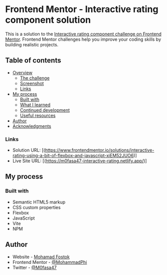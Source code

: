 # Frontend Mentor - Interactive rating component solution

This is a solution to the [Interactive rating component challenge on Frontend Mentor](https://www.frontendmentor.io/challenges/interactive-rating-component-koxpeBUmI). Frontend Mentor challenges help you improve your coding skills by building realistic projects. 

## Table of contents

- [Overview](#overview)
  - [The challenge](#the-challenge)
  - [Screenshot](#screenshot)
  - [Links](#links)
- [My process](#my-process)
  - [Built with](#built-with)
  - [What I learned](#what-i-learned)
  - [Continued development](#continued-development)
  - [Useful resources](#useful-resources)
- [Author](#author)
- [Acknowledgments](#acknowledgments)

### Links

- Solution URL: [(https://www.frontendmentor.io/solutions/interactive-rating-using-a-bit-of-flexbox-and-javascript-xiEM52JUO6)]
- Live Site URL: [(https://m0fasa47-interactive-rating.netlify.app/)]
## My process

### Built with

- Semantic HTML5 markup
- CSS custom properties
- Flexbox
- JavaScript
- Vite
- NPM

## Author

- Website - [Mohamad Fostok](https://www.mohamadfostok.tech)
- Frontend Mentor - [@MohammadPhi](https://www.frontendmentor.io/profile/MohammadPhi)
- Twitter - [@M0fasa47](https://www.twitter.com/M0fasa47)
